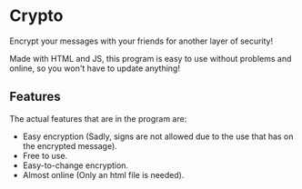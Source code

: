 # Crypto
Encrypt your messages with your friends for another layer of security!

Made with HTML and JS, this program is easy to use without problems and online, so you won't have to update anything!

## Features
The actual features that are in the program are:
- Easy encryption (Sadly, signs are not allowed due to the use that has on the encrypted message).
- Free to use.
- Easy-to-change encryption.
- Almost online (Only an html file is needed).
